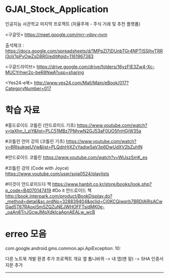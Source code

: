 # GJAI_Stock_Application
인공지능 사관학교 마지막 프로젝트 (자율주제 - 주식 거래 및 추천 플랫폼)

<구글밋>
https://meet.google.com/mrr-vdpy-nym

출석체크 : https://docs.google.com/spreadsheets/d/1MPpZI7jDUnbTGr4NPTISSjhvTRRI3oV1pPyOwZsD8R0/edit#gid=1161967383

<구글드라이브>
https://drive.google.com/drive/folders/16yzFIE3Zw4-Xc-MUCYrhwr2o-beR8NwA?usp=sharing

<Yes24-e북>
http://www.yes24.com/Mall/Main/eBook/017?CategoryNumber=017


# 학습 자료 

#홍드로이드 코틀린 (안드로이드 기초)
https://www.youtube.com/watch?v=IaXhn_I_ziY&list=PLC51MBz7PMywN2GJ53aF0UO5fnHGjW35a

#코틀린 언어 강의 (코틀린 기초)
https://www.youtube.com/watch?v=8RIsukgeUVw&list=PLQdnHjXZyYadiw5aV3p6DwUdXV2bZuhlN

#안드로이드 코틀린
https://www.youtube.com/watch?v=WlJszSmK_es

#코틀린 강의 (Code with Joyce)
https://www.youtube.com/user/soja0524/playlists

#이것이 안드로이드다 책
https://www.hanbit.co.kr/store/books/look.php?p_code=B4070147419
#Do it 안드로이드 책 
http://book.interpark.com/product/BookDisplay.do?_method=detail&sc.prdNo=328839404&gclid=Cj0KCQjwqrb7BRDlARIsACwGad5T67RAoxiSmSZQZuNEJWHOFFTsidMK0e-_oaAn8TnJGcwJMqXdkIcaApnAEALw_wcB

# erreo 모음
com.google.android.gms.common.api.ApiException: 10:

다른 노트북 개발 환경 추가
프로젝트 개요 옆 톱니바퀴 -> 내 앱(맨 밑) -> SHA 인증서 지문 추가

------
